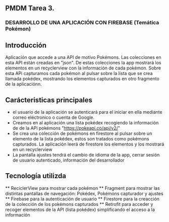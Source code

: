 ## PMDM Tarea 3. 
### DESARROLLO DE UNA APLICACIÓN CON FIREBASE (Temática Pokémon)

## Introducción
Aplicación que accede a una API de motivo Pokémons. Las colecciones en esta API están
creadas en "json". De estas colecciones la app mostrará los elementos en un recyclerview
con la información de cada pokémon. Sobre esta APi capturamos cada pokémon al pulsar sobre
la lista que se crea llamada pokédex, mostrando los elementos capturados en otro fragmento de la 
aplicaciónn.

## Carácteristicas principales
* el usuario de la aplicación se autenticará para el iniciar en ella mediante correo eléctronico o 
cuenta de Google.
* Creamos en al aplicación una lista pokédex recogiendo la información de de la APi pokémons "https://pokeapi.co/api/v2/"
* Se crea una colección de pokémons en firestore al pulsar sobre un elemento de la lista pokédex, estos son tratados como
  pokémons capturados. La aplicación leerá de firestore los elementos y los mostrará en un recyclerview
* La pantalla ajustes tendrá el cambio de idioma de la app, cerrar sesión de usuario autenticado, información del desarrollador

## Tecnología utilizda
** ReciclerView para mostrar cada pokémon 
** Fragment para mostrar las distintas pantallas de navegación: Pokédex, Pokémons capturador y ajustes
** Firebase para la autenticación de usuario
** Firestore para la creacción de la colección de los pokémons capturados
** Retrofit para acceder y recoger elementos de la API (lista pokédex) simplificando el acceso a la información

 



